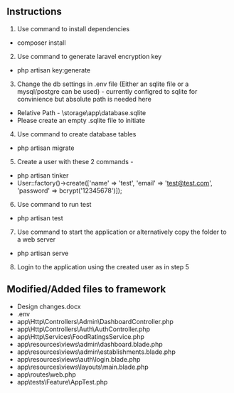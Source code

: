 ## Instructions

1. Use command to install dependencies 
- composer install

2. Use command to generate laravel encryption key
- php artisan key:generate

3. Change the db settings in .env file (Either an sqlite file or a mysql/postgre can be used) - currently configred to sqlite for convinience but absolute path is needed here
- Relative Path - \storage\app\database.sqlite
- Please create an empty .sqlite file to initiate

4. Use command to create database tables
- php artisan migrate

5. Create a user with these 2 commands - 
- php artisan tinker
- User::factory()->create(['name' => 'test', 'email' => 'test@test.com', 'password' => bcrypt('12345678')]);

6. Use command to run test
- php artisan test

7. Use command to start the application or alternatively copy the folder to a web server
- php artisan serve

8. Login to the application using the created user as in step 5

## Modified/Added files to framework
- Design changes.docx
- .env
- app\Http\Controllers\Admin\DashboardController.php
- app\Http\Controllers\Auth\AuthController.php
- app\Http\Services\FoodRatingsService.php
- app\resources\views\admin\dashboard.blade.php
- app\resources\views\admin\establishments.blade.php
- app\resources\views\auth\login.blade.php
- app\resources\views\layouts\main.blade.php
- app\routes\web.php
- app\tests\Feature\AppTest.php
